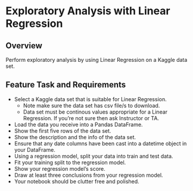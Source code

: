 # Exploratory Analysis with Linear Regression

## Overview

Perform exploratory analysis by using Linear Regression on a Kaggle data set.

## Feature Task and Requirements

- Select a Kaggle data set that is suitable for Linear Regression.
  - Note make sure the data set has csv file/s to download.
  - Data set must be continous values appropriate for a Linear Regression. If you’re not sure then ask Instructor or TA.
- Load the data you receive into a Pandas DataFrame.
- Show the first five rows of the data set.
- Show the description and the info of the data set.
- Ensure that any date columns have been cast into a datetime object in your DataFrame.
- Using a regression model, split your data into train and test data.
- Fit your training split to the regression model.
- Show your regression model’s score.
- Draw at least three conclusions from your regression model.
- Your notebook should be clutter free and polished.

